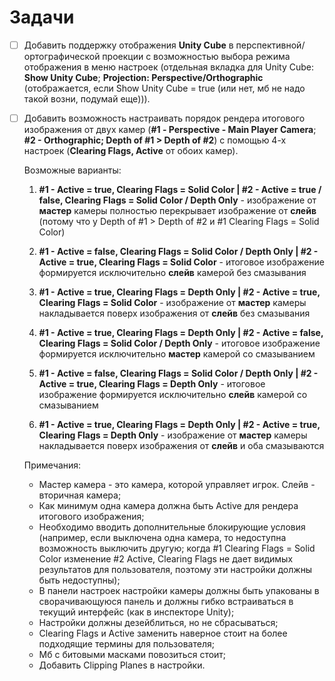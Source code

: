 # Задачи

- [ ] Добавить поддержку отображения **Unity Cube** в перспективной/ортографической проекции 
     с возможностью выбора режима отображения в меню настроек 
     (отдельная вкладка для Unity Cube: **Show Unity Cube**; **Projection: Perspective/Orthographic**
     (отображается, если Show Unity Cube = true (или нет, мб не надо такой возни, подумай еще))).
- [ ] Добавить возможность настраивать порядок рендера итогового изображения от двух камер 
     (**#1 - Perspective - Main Player Camera**; **#2 - Orthographic; Depth of #1 > Depth of #2**) 
     с помощью 4-х настроек (**Clearing Flags, Active** от обоих камер). 
     
     Возможные варианты:
     
     1. **#1 - Active = true, Clearing Flags = Solid Color | #2 - Active = true / false, Clearing Flags = Solid Color / Depth Only**
            - изображение от **мастер** камеры полностью перекрывает изображение от **слейв**
                (потому что у Depth of #1 > Depth of #2 и #1 Clearing Flags = Solid Color)
     
     2. **#1 - Active = false, Clearing Flags = Solid Color / Depth Only | #2 - Active = true, Clearing Flags = Solid Color**
            - итоговое изображение формируется исключительно **слейв** камерой без смазывания
     
     3. **#1 - Active = true, Clearing Flags = Depth Only | #2 - Active = true, Clearing Flags = Solid Color**
            - изображение от **мастер** камеры накладывается поверх изображения от **слейв** без смазывания
     
     4. **#1 - Active = true, Clearing Flags = Depth Only | #2 - Active = false, Clearing Flags = Solid Color / Depth Only**
            - итоговое изображение формируется исключительно **мастер** камерой со смазыванием
               
     5. **#1 - Active = false, Clearing Flags = Solid Color / Depth Only | #2 - Active = true, Clearing Flags = Depth Only**
            - итоговое изображение формируется исключительно **слейв** камерой со смазыванием
     
     6. **#1 - Active = true, Clearing Flags = Depth Only | #2 - Active = true, Clearing Flags = Depth Only**
            - изображение от **мастер** камеры накладывается поверх изображения от **слейв** и оба смазываются
          
    Примечания:
    - Мастер камера - это камера, которой управляет игрок. Слейв - вторичная камера;
    - Как минимум одна камера должна быть Active для рендера итогового изображения;
    - Необходимо вводить дополнительные блокирующие условия (например, если выключена одна камера, то недоступна возможность выключить другую; когда #1 Clearing Flags = Solid Color изменение #2 Active, Clearing Flags не дает видимых результатов для пользователя, поэтому эти настройки должны быть недоступны);
    - В панели настроек настройки камеры должны быть упакованы в сворачивающуюся панель и должны гибко встраиваться в текущий интерфейс (как в инспекторе Unity);
    - Настройки должны дезейблиться, но не сбрасываться;
    - Clearing Flags и Active заменить наверное стоит на более подходящие термины для пользователя;
    - Мб с битовыми масками повозиться стоит;
    - Добавить Clipping Planes в настройки.